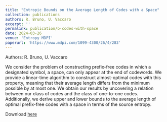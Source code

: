 ```yaml
---
title: "Entropic Bounds on the Average Length of Codes with a Space"
collection: publications
authors: R. Bruno, U. Vaccaro
excerpt: ''
permalink: publication/b-codes-with-space
date: 2024-03-26
venue: 'Entropy MDPI'
paperurl: 'https://www.mdpi.com/1099-4300/26/4/283'
---
```

Authors: R. Bruno, U. Vaccaro

We consider the problem of constructing prefix-free codes in which a designated symbol, a space, can only appear at the end of codewords. We provide a linear-time algorithm to construct almost-optimal codes with this property, meaning that their average length differs from the minimum possible by at most one. We obtain our results by uncovering a relation between our class of codes and the class of one-to-one codes. Additionally, we derive upper and lower bounds to the average length of optimal prefix-free codes with a space in terms of the source entropy.

Download [here](https://www.mdpi.com/1099-4300/26/4/283)
